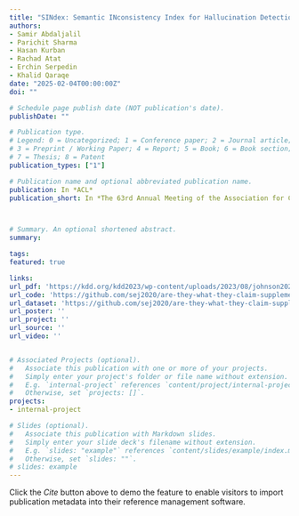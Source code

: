 ```yaml
---
title: "SINdex: Semantic INconsistency Index for Hallucination Detection in LLMs"
authors:
- Samir Abdaljalil
- Parichit Sharma
- Hasan Kurban
- Rachad Atat
- Erchin Serpedin
- Khalid Qaraqe
date: "2025-02-04T00:00:00Z"
doi: ""

# Schedule page publish date (NOT publication's date).
publishDate: ""

# Publication type.
# Legend: 0 = Uncategorized; 1 = Conference paper; 2 = Journal article;
# 3 = Preprint / Working Paper; 4 = Report; 5 = Book; 6 = Book section;
# 7 = Thesis; 8 = Patent
publication_types: ["1"]

# Publication name and optional abbreviated publication name.
publication: In *ACL*
publication_short: In *The 63rd Annual Meeting of the Association for Computational Linguistics (ACL), Vienna, Austria (under-review)*



# Summary. An optional shortened abstract.
summary:

tags:
featured: true

links:
url_pdf: 'https://kdd.org/kdd2023/wp-content/uploads/2023/08/johnson2023are.pdf'
url_code: 'https://github.com/sej2020/are-they-what-they-claim-supplementary-materials'
url_dataset: 'https://github.com/sej2020/are-they-what-they-claim-supplementary-materials'
url_poster: ''
url_project: ''
url_source: ''
url_video: ''


# Associated Projects (optional).
#   Associate this publication with one or more of your projects.
#   Simply enter your project's folder or file name without extension.
#   E.g. `internal-project` references `content/project/internal-project/index.md`.
#   Otherwise, set `projects: []`.
projects:
- internal-project

# Slides (optional).
#   Associate this publication with Markdown slides.
#   Simply enter your slide deck's filename without extension.
#   E.g. `slides: "example"` references `content/slides/example/index.md`.
#   Otherwise, set `slides: ""`.
# slides: example
---
```



Click the *Cite* button above to demo the feature to enable visitors to import publication metadata into their reference management software.
